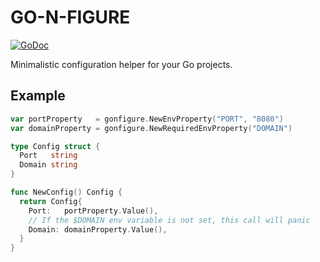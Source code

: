 # GO-N-FIGURE

[![GoDoc](https://godoc.org/github.com/deiwin/gonfigure?status.svg)](https://godoc.org/github.com/deiwin/gonfigure)

Minimalistic configuration helper for your Go projects.

## Example

```go
var portProperty   = gonfigure.NewEnvProperty("PORT", "8080")
var domainProperty = gonfigure.NewRequiredEnvProperty("DOMAIN")

type Config struct {
  Port   string
  Domain string
}

func NewConfig() Config {
  return Config{
    Port:   portProperty.Value(),
    // If the $DOMAIN env variable is not set, this call will panic
    Domain: domainProperty.Value(),
  }
}
```
